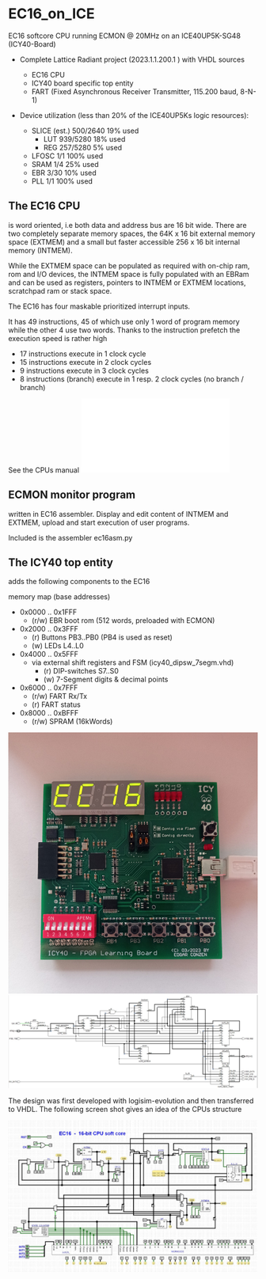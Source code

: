 # EC16_on_ICE
EC16 softcore CPU running ECMON @ 20MHz on an ICE40UP5K-SG48 (ICY40-Board)

* Complete Lattice Radiant project (2023.1.1.200.1 ) with VHDL sources
  * EC16 CPU
  * ICY40 board specific top entity
  * FART (Fixed Asynchronous Receiver Transmitter, 115.200 baud, 8-N-1)

* Device utilization (less than 20% of the ICE40UP5Ks logic resources):
  
  * SLICE (est.)     500/2640       19% used
    * LUT            939/5280         18% used
    * REG            257/5280          5% used
  * LFOSC              1/1           100% used
  * SRAM               1/4            25% used
  * EBR                3/30           10% used
  * PLL                1/1           100% used
   

## The EC16 CPU
is word oriented, i.e both data and address bus are 16 bit wide. There are two completely separate memory spaces, the 64K x 16 bit external memory space (EXTMEM) and a small but faster accessible 256 x 16 bit internal memory (INTMEM). 

While the EXTMEM space can be populated as required with on-chip ram, rom and I/O devices, the INTMEM space is fully populated with an EBRam and can be used as registers, pointers to INTMEM or EXTMEM locations, scratchpad ram or stack space.

The EC16 has four maskable prioritized interrupt inputs. 

It has 49 instructions, 45 of which use only 1 word of program memory while the other 4 use two words. 
Thanks to the instruction prefetch the execution speed is rather high
  * 17 instructions execute in 1 clock cycle
  * 15 instructions execute in 2 clock cycles
  * 9 instructions execute in 3 clock cycles
  * 8 instructions (branch) execute in 1 resp. 2 clock cycles (no branch / branch)

See the CPUs manual ![EC16 ISA V1.0](EC16_ISA_V1.0.pdf)

## ECMON monitor program 
written in EC16 assembler. Display and edit content of INTMEM and EXTMEM, upload and start execution of user programs. 

Included is the assembler ec16asm.py 


## The ICY40 top entity 
adds the following components to the EC16

memory map (base addresses)
  * 0x0000 .. 0x1FFF
    * (r/w) EBR boot rom (512 words, preloaded with ECMON)
  * 0x2000 .. 0x3FFF
	   * (r) Buttons PB3..PB0 (PB4 is used as reset)
	   * (w) LEDs L4..L0
  * 0x4000 .. 0x5FFF
    * via external shift registers and FSM (icy40_dipsw_7segm.vhd)
	     * (r) DIP-switches S7..S0
	     * (w) 7-Segment digits & decimal points
  * 0x6000 .. 0x7FFF
    * (r/w) FART Rx/Tx
    * (r)   FART status
  * 0x8000 .. 0xBFFF
	   * (r/w) SPRAM (16kWords)


![EC16 CPU running on ICY40](EC16%20on%20ICY40.jpg)
![Top of design](EC16_on_ICE_view.jpg)

The design was first developed with logisim-evolution and then transferred to VHDL. The following screen shot gives an idea of the CPUs structure

![EC16 in Logisim Evolution](/source/ec16_source/EC16%20Logisim%20Evolution%20top%20sheet.jpg)

